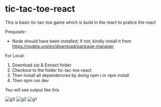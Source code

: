 # tic-tac-toe-react
This is basic tic-tac-toe game which is build in the react to pratice the react

Prequisite :
- Node should have been installed; if not, kindly install it from https://nodejs.org/en/download/package-manager
  
For Local:
1. Download zip & Extract folder
2. Checkout to the folder tic-tac-toe-react
3. Then install all dependencies by doing npm i or npm install
4. Then npm run dev

You will see output like this

![g3](https://github.com/artikhot97/tic-tac-toe-react/assets/61792772/5e7edee0-97f2-4521-b73a-903ac03f5b69)
![g2](https://github.com/artikhot97/tic-tac-toe-react/assets/61792772/1f7c1960-a3dd-47f3-9893-96eb33ca0857)
![g1](https://github.com/artikhot97/tic-tac-toe-react/assets/61792772/e2c279a2-fe88-4956-a910-3bbdff3defba)
